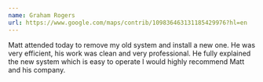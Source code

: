 ```yaml
---
name: Graham Rogers
url: https://www.google.com/maps/contrib/109836463131185429976?hl=en
---
```


Matt attended today to remove my old system and install a new one. He was very efficient, his work was clean and very professional. He fully explained the new system which is easy to operate    I would highly recommend Matt and his company.
